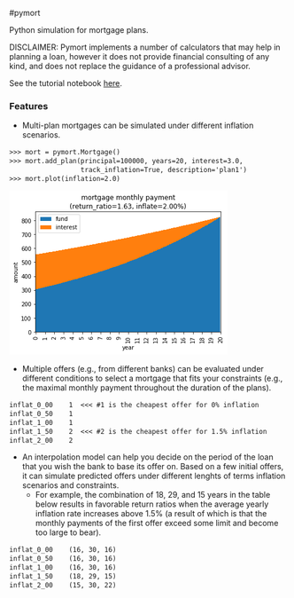 #pymort

Python simulation for mortgage plans.

DISCLAIMER: Pymort implements a number of calculators that may help in planning a loan, however it does not provide financial consulting of any kind, and does not replace the guidance of a professional advisor.

See the tutorial notebook [here](#pymort_tutorial.ipynb).

### Features

* Multi-plan mortgages can be simulated under different inflation scenarios.

```
>>> mort = pymort.Mortgage()
>>> mort.add_plan(principal=100000, years=20, interest=3.0,
                  track_inflation=True, description='plan1')
>>> mort.plot(inflation=2.0)
```
![single plan](pymort_1.png)

* Multiple offers (e.g., from different banks) can be evaluated under different conditions to select a mortgage that fits your constraints (e.g., the maximal monthly payment throughout the duration of the plans).

```
inflat_0_00    1  <<< #1 is the cheapest offer for 0% inflation
inflat_0_50    1
inflat_1_00    1
inflat_1_50    2  <<< #2 is the cheapest offer for 1.5% inflation
inflat_2_00    2
```

* An interpolation model can help you decide on the period of the loan that you wish the bank to base its offer on. Based on a few initial offers, it can simulate predicted offers under different lenghts of terms inflation scenarios and constraints.
    * For example, the combination of 18, 29, and 15 years in the table below results in favorable return ratios when the average yearly inflation rate increases above 1.5% (a result of which is that the monthly payments of the first offer exceed some limit and become too large to bear).

```
inflat_0_00    (16, 30, 16)
inflat_0_50    (16, 30, 16)
inflat_1_00    (16, 30, 16)
inflat_1_50    (18, 29, 15)
inflat_2_00    (15, 30, 22)  
```
